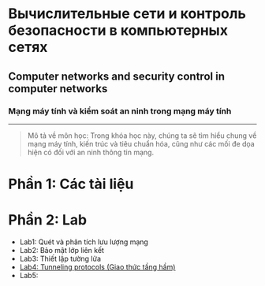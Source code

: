 # Вычислительные сети и контроль безопасности в компьютерных сетях
## Computer networks and security control in computer networks
### Mạng máy tính và kiểm soát an ninh trong mạng máy tính
---
>Mô tả về môn học: Trong khóa học này, chúng ta sẽ tìm hiểu chung về mạng máy tính, kiến ​​trúc và tiêu chuẩn hóa, cũng như các mối đe dọa hiện có đối với an ninh thông tin mạng.

# Phần 1: Các tài liệu

# Phần 2: Lab
- Lab1: Quét và phân tích lưu lượng mạng
- Lab2: Bảo mật lớp liên kết
- Lab3: Thiết lập tường lửa
- [Lab4: Tunneling protocols (Giao thức tầng hầm)](./Lab_4_Tunneling_protocols/)
- Lab5: 


